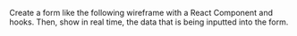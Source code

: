 Create a form like the following wireframe with a React Component and hooks. Then, show in real time, the data that is being inputted into the form.